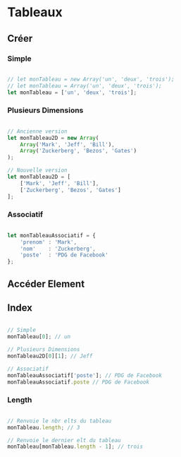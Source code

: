 # Tableaux

## Créer

### Simple

```js

// let monTableau = new Array('un', 'deux', 'trois');
// let monTableau = Array('un', 'deux', 'trois');
let monTableau = ['un', 'deux', 'trois'];

```

### Plusieurs Dimensions

```js

// Ancienne version
let monTableau2D = new Array(
    Array('Mark', 'Jeff', 'Bill'),
    Array('Zuckerberg', 'Bezos', 'Gates')  
);

// Nouvelle version
let monTableau2D = [
    ['Mark', 'Jeff', 'Bill'],
    ['Zuckerberg', 'Bezos', 'Gates']
];

```

### Associatif

```js

let monTableauAssociatif = {
    'prenom' : 'Mark',
    'nom'    : 'Zuckerberg',
    'poste'  : 'PDG de Facebook'
};

```

## Accéder Element

## Index

```js

// Simple
monTableau[0]; // un

// Plusieurs Dimensions
monTableau2D[0][1]; // Jeff

// Associatif
monTableauAssociatif['poste']; // PDG de Facebook
monTableauAssociatif.poste // PDG de Facebook

```

### Length

```js

// Renvoie le nbr elts du tableau
monTableau.length; // 3

// Renvoie le dernier elt du tableau
monTableau[monTableau.length - 1]; // trois

```
